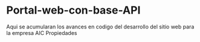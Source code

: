 # Portal-web-con-base-API
Aqui se acumularan los avances en codigo del desarrollo del sitio web para la empresa AIC Propiedades
